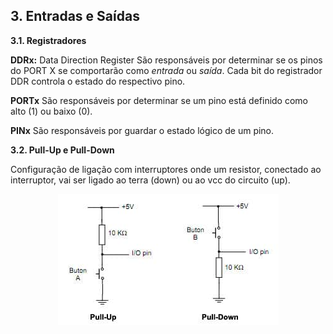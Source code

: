 ## 3. Entradas e Saídas

**3.1. Registradores**

**DDRx:** Data Direction Register
São responsáveis por determinar se os pinos do PORT X se comportarão como *entrada* ou *saída*. Cada bit do registrador DDR controla o estado do respectivo pino.

**PORTx**
São responsáveis por determinar se um pino está definido como alto (1) ou baixo (0).

**PINx**
São responsáveis por guardar o estado lógico de um pino.

**3.2. Pull-Up e Pull-Down**

 Configuração de ligação com interruptores onde um resistor, conectado ao interruptor, vai ser ligado ao terra (down) ou ao vcc do circuito (up). 

<div align="center">
    <img src="../Figuras/pull-up-pull-down.jpg" />
</div>